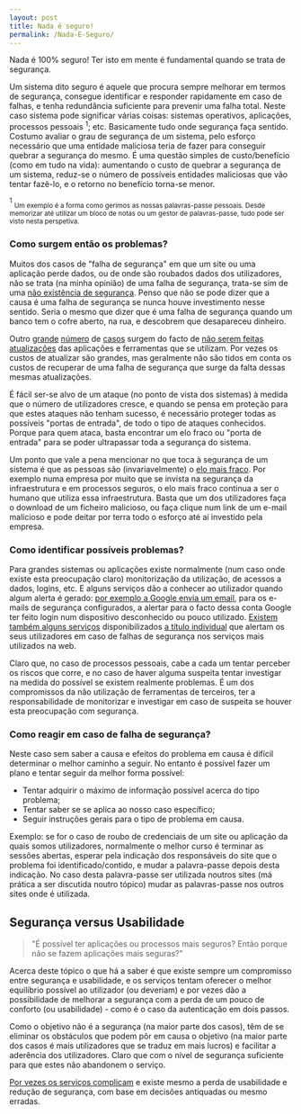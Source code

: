 ```yaml
---
layout: post
title: Nada é seguro!
permalink: /Nada-E-Seguro/
---
```


Nada é 100% seguro! Ter isto em mente é fundamental quando se trata de segurança.

Um sistema dito seguro é aquele que procura sempre melhorar em termos de segurança, consegue identificar e responder rapidamente em caso de falhas, e tenha redundância suficiente para prevenir uma falha total.
Neste caso sistema pode significar várias coisas: sistemas operativos, aplicações, processos pessoais <sup>1</sup>; etc. Basicamente tudo onde segurança faça sentido.
Costumo avaliar o grau de segurança de um sistema, pelo esforço necessário que uma entidade maliciosa teria de fazer para conseguir quebrar a segurança do mesmo. É uma questão simples de custo/benefício (como em tudo na vida): aumentando o custo de quebrar a segurança de um sistema, reduz-se o número de possíveis entidades maliciosas que vão tentar fazê-lo, e o retorno no benefício torna-se menor.


<sup>1</sup> <sub>Um exemplo é a forma como gerimos as nossas palavras-passe pessoais. Desde memorizar até utilizar um bloco de notas ou um gestor de palavras-passe, tudo pode ser visto nesta perspetiva.</sub>


### Como surgem então os problemas?

Muitos dos casos de "falha de segurança" em que um site ou uma aplicação perde dados, ou de onde são roubados dados dos utilizadores, não se trata (na minha opinião) de uma falha de segurança, trata-se sim de uma [não existência de segurança][link0]. Penso que não se pode dizer que a causa é uma falha de segurança se nunca houve investimento nesse sentido. Seria o mesmo que dizer que é uma falha de segurança quando um banco tem o cofre aberto, na rua, e descobrem que desapareceu dinheiro.


Outro [grande][link1] [número][link2] de [casos][link3] surgem do facto de [não serem feitas][link4] [atualizações][link5] das aplicações e ferramentas que se utilizam. Por vezes os custos de atualizar são grandes, mas geralmente não são tidos em conta os custos de recuperar de uma falha de segurança que surge da falta dessas mesmas atualizações.


É fácil ser-se alvo de um ataque (no ponto de vista dos sistemas) à medida que o número de utilizadores cresce, e quando se pensa em proteção para que estes ataques não tenham sucesso, é necessário proteger todas as possíveis "portas de entrada", de todo o tipo de ataques conhecidos. Porque para quem ataca, basta encontrar um elo fraco ou "porta de entrada" para se poder ultrapassar toda a segurança do sistema.


Um ponto que vale a pena mencionar no que toca à segurança de um sistema é que as pessoas são (invariavelmente) o [elo mais fraco][link6]. Por exemplo numa empresa por muito que se invista na segurança da infraestrutura e em processos seguros, o elo mais fraco continua a ser o humano que utiliza essa infraestrutura. Basta que um dos utilizadores faça o download de um ficheiro malicioso, ou faça clique num link de um e-mail malicioso e pode deitar por terra todo o esforço até aí investido pela empresa.


### Como identificar possíveis problemas?

Para grandes sistemas ou aplicações existe normalmente (num caso onde existe esta preocupação claro) monitorização da utilização, de acessos a dados, logins, etc. E alguns serviços dão a conhecer ao utilizador quando algum alerta é gerado: [por exemplo a Google envia um email][imageLoginAlert], para os e-mails de segurança configurados, a alertar para o facto dessa conta Google ter feito login num dispositivo desconhecido ou pouco utilizado.
[Existem também alguns serviços][hibp] disponibilizados [a título individual][TroyHunt] que alertam os seus utilizadores em caso de falhas de segurança nos serviços mais utilizados na web.


Claro que, no caso de processos pessoais, cabe a cada um tentar perceber os riscos que corre, e no caso de haver alguma suspeita tentar investigar na medida do possível se existem realmente problemas. É um dos compromissos da não utilização de ferramentas de terceiros, ter a responsabilidade de monitorizar e investigar em caso de suspeita se houver esta preocupação com segurança.


### Como reagir em caso de falha de segurança?

Neste caso sem saber a causa e efeitos do problema em causa é difícil determinar o melhor caminho a seguir. No entanto é possível fazer um plano e tentar seguir da melhor forma possível:

* Tentar adquirir o máximo de informação possível acerca do tipo problema;
* Tentar saber se se aplica ao nosso caso específico;
* Seguir instruções gerais para o tipo de problema em causa.

Exemplo: se for o caso de roubo de credenciais de um site ou aplicação da quais somos utilizadores, normalmente o melhor curso é terminar as sessões abertas, esperar pela indicação dos responsáveis do site que o problema foi identificado/contido, e mudar a palavra-passe depois desta indicação. No caso desta palavra-passe ser utilizada noutros sites (má prática a ser discutida noutro tópico) mudar as palavras-passe nos outros sites onde é utilizada.

## Segurança versus Usabilidade

> "É possível ter aplicações ou processos mais seguros? Então porque não se fazem aplicações mais seguras?"

Acerca deste tópico o que há a saber é que existe sempre um compromisso entre segurança e usabilidade, e os serviços tentam oferecer o melhor equilíbrio possível ao utilizador (ou deveriam) e por vezes dão a possibilidade de melhorar a segurança com a perda de um pouco de conforto (ou usabilidade) - como é o caso da autenticação em dois passos.

Como o objetivo não é a segurança (na maior parte dos casos), têm de se eliminar os obstáculos que podem pôr em causa o objetivo (na maior parte dos casos é mais utilizadores que se traduz em mais lucros) e facilitar a aderência dos utilizadores. Claro que com o nível de segurança suficiente para que estes não abandonem o serviço.

[Por vezes os serviços complicam][link7] e existe mesmo a perda de usabilidade e redução de segurança, com base em decisões antiquadas ou mesmo erradas.



[link0]: https://arstechnica.com/security/2017/03/firefox-gets-complaint-for-labeling-unencrypted-login-page-insecure
[link1]: https://www.publico.pt/2017/05/13/tecnologia/noticia/europol-ciberataque-foi-de-um-nivel-sem-precedentes-1772033
[link2]: https://www.rtp.pt/noticias/mundo/ciberataque-mundial-e-ainda-uma-ameaca-presente_a1002046
[link3]: https://www.rtp.pt/noticias/pais/portugal-telecom-confirma-ter-sido-alvo-de-ciber-ataque_a1001323
[link4]: https://www.publico.pt/2017/05/15/tecnologia/noticia/perguntas-e-respostas-sobre-o-ciberataque-1772266
[link5]: https://technet.microsoft.com/en-us/library/security/ms17-010.aspx
[link6]: https://pt.wikipedia.org/wiki/Phishing
[link7]: https://www.troyhunt.com/the-cobra-effect-that-is-disabling/
[imageLoginAlert]: ../images/google_login_alert.png
[hibp]: https://haveibeenpwned.com/
[TroyHunt]: https://www.troyhunt.com/about/
